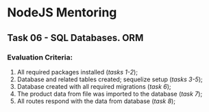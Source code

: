# NodeJS Mentoring

## Task 06 - SQL Databases. ORM

### Evaluation Criteria:

1. All required packages installed (​*tasks 1-2*​);
2. Database and related tables created; ​sequelize​ setup (*​tasks 3-5​*);
3. Database created with all required migrations (​*task 6​*);
4. The product data from file was imported to the database (*​task 7*​);
5. All routes respond with the data from database (*task 8*);
